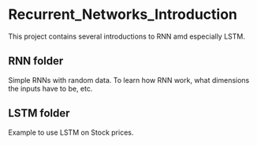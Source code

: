 # Recurrent_Networks_Introduction

This project contains several introductions to RNN amd especially LSTM.

## RNN folder
Simple RNNs with random data. To learn how RNN work, what dimensions the inputs have to be, etc.

## LSTM folder
Example to use LSTM on Stock prices.
